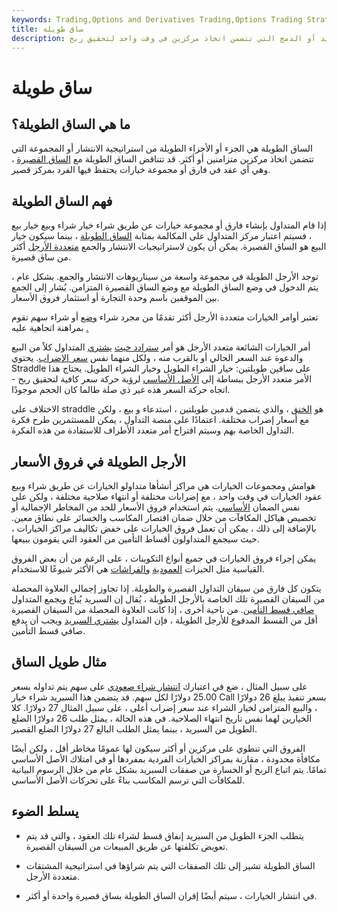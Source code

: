 ```yaml
---
keywords: Trading,Options and Derivatives Trading,Options Trading Strategy and Education,Options and Derivatives,Strategy and Education
title: ساق طويلة
description: الساق الطويلة هي جزء من إستراتيجية السبريد أو الدمج التي تتضمن اتخاذ مركزين في وقت واحد لتحقيق ربح.
---
```


# ساق طويلة
## ما هي الساق الطويلة؟

الساق الطويلة هي الجزء أو الأجزاء الطويلة من استراتيجية الانتشار أو المجموعة التي تتضمن اتخاذ مركزين متزامنين أو أكثر. قد تتناقض الساق الطويلة مع [الساق القصيرة](/short-leg) ، وهي أي عقد في فارق أو مجموعة خيارات يحتفظ فيها الفرد بمركز قصير.

## فهم الساق الطويلة

إذا قام المتداول بإنشاء فارق أو مجموعة خيارات عن طريق شراء خيار شراء وبيع خيار بيع ، فسيتم اعتبار مركز المتداول على المكالمة بمثابة [الساق الطويلة](/leg) ، بينما سيكون خيار البيع هو الساق القصيرة. يمكن أن يكون لاستراتيجيات الانتشار والجمع [متعددة الأرجل](/multilegorder) أكثر من ساق قصيرة.

توجد الأرجل الطويلة في مجموعة واسعة من سيناريوهات الانتشار والجمع. بشكل عام ، يتم الدخول في وضع الساق الطويلة مع وضع الساق القصيرة المتزامن. يُشار إلى الجمع بين الموقفين باسم وحدة التجارة أو استثمار فروق الأسعار.

تعتبر أوامر الخيارات متعددة الأرجل أكثر تقدمًا من مجرد شراء [وضع](/putoption) أو شراء سهم تقوم بمراهنة اتجاهية عليه [.](/calloption)

أمر الخيارات الشائعة متعدد الأرجل هو أمر [سترادد حيث](/straddle) [يشتري](/straddle) المتداول كلاً من البيع والدعوة عند السعر الحالي أو بالقرب منه ، ولكل منهما نفس [سعر الإضراب](/strikeprice). يحتوي Straddle على ساقين طويلتين: خيار الشراء الطويل وخيار الشراء الطويل. يحتاج هذا الأمر متعدد الأرجل ببساطة إلى [الأصل الأساسي](/underlying-asset) لرؤية حركة سعر كافية لتحقيق ربح - اتجاه حركة السعر هذه غير ذي صلة طالما كان الحجم موجودًا.

الاختلاف على straddle هو [الخنق](/strangle) ، والذي يتضمن قدمين طويلتين ، استدعاء و بيع ، ولكن مع أسعار إضراب مختلفة. اعتمادًا على منصة التداول ، يمكن للمستثمرين طرح فكرة التداول الخاصة بهم وسيتم اقتراح أمر متعدد الأطراف للاستفادة من هذه الفكرة.

## الأرجل الطويلة في فروق الأسعار

هوامش ومجموعات الخيارات هي مراكز أنشأها متداولو الخيارات عن طريق شراء وبيع عقود الخيارات في وقت واحد ، مع إضرابات مختلفة أو انتهاء صلاحية مختلفة ، ولكن على نفس الضمان [الأساسي](/underlying-security). يتم استخدام فروق الأسعار للحد من المخاطر الإجمالية أو تخصيص هياكل المكافآت من خلال ضمان اقتصار المكاسب والخسائر على نطاق معين. بالإضافة إلى ذلك ، يمكن أن تعمل فروق الخيارات على خفض تكاليف مراكز الخيارات ، حيث سيجمع المتداولون أقساط التأمين من العقود التي يقومون ببيعها.

يمكن إجراء فروق الخيارات في جميع أنواع التكوينات ، على الرغم من أن بعض الفروق القياسية مثل الحيزات [العمودية](/verticalspread) [والفراشات](/butterflyspread) هي الأكثر شيوعًا للاستخدام.

يتكون كل فارق من سيقان التداول القصيرة والطويلة. إذا تجاوز إجمالي العلاوة المحصلة من السيقان القصيرة تلك الخاصة بالأرجل الطويلة ، يُقال إن السبريد يُباع ويجمع المتداول [صافي قسط التأمين](/net-premium). من ناحية أخرى ، إذا كانت العلاوة المحصلة من السيقان القصيرة أقل من القسط المدفوع للأرجل الطويلة ، فإن المتداول [يشتري السبريد](/buy-a-spread) ويجب أن يدفع صافي قسط التأمين.

## مثال طويل الساق

على سبيل المثال ، ضع في اعتبارك [انتشار شراء صعودي](/bullcallspread) على سهم يتم تداوله بسعر 25.00 دولارًا لكل سهم. قد يتضمن هذا السبريد شراء خيار Call بسعر تنفيذ يبلغ 26 دولارًا ، والبيع المتزامن لخيار الشراء عند سعر إضراب أعلى ، على سبيل المثال 27 دولارًا. كلا الخيارين لهما نفس تاريخ انتهاء الصلاحية. في هذه الحالة ، يمثل طلب 26 دولارًا الضلع الطويل من السبريد ، بينما يمثل الطلب البالغ 27 دولارًا الضلع القصير.

الفروق التي تنطوي على مركزين أو أكثر سيكون لها عمومًا مخاطر أقل ، ولكن أيضًا مكافأة محدودة ، مقارنة بمراكز الخيارات الفردية بمفردها أو في امتلاك الأصل الأساسي تمامًا. يتم اتباع الربح أو الخسارة من صفقات السبريد بشكل عام من خلال الرسوم البيانية للمكافآت التي ترسم المكاسب بناءً على تحركات الأصل الأساسي.

## يسلط الضوء

- يتطلب الجزء الطويل من السبريد إنفاق قسط لشراء تلك العقود ، والتي قد يتم تعويض تكلفتها عن طريق المبيعات من السيقان القصيرة.

- الساق الطويلة تشير إلى تلك الصفقات التي يتم شراؤها في استراتيجية المشتقات متعددة الأرجل.

- في انتشار الخيارات ، سيتم أيضًا إقران الساق الطويلة بساق قصيرة واحدة أو أكثر.

